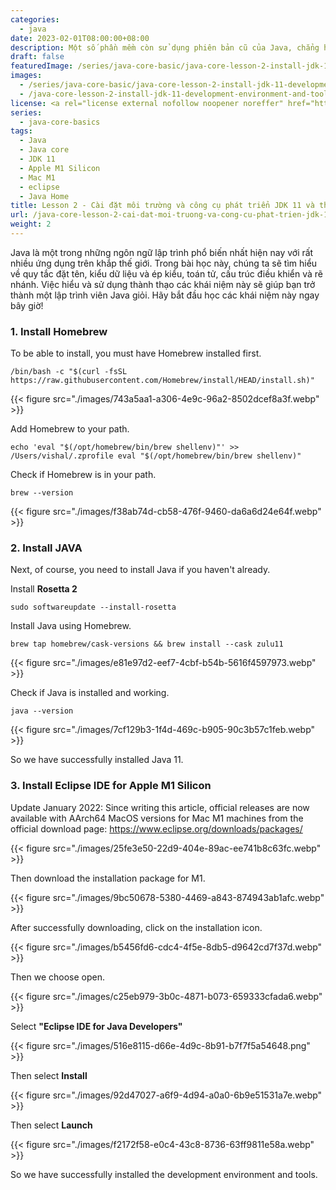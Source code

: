 ```yaml
---
categories:
  - java
date: 2023-02-01T08:00:00+08:00
description: Một số phần mềm còn sử dụng phiên bản cũ của Java, chẳng hạn như JDK 11, do đó cài đặt JDK 11 sẽ giúp bạn có thể chạy các ứng dụng đó trên máy tính Mac M1 của mình. Bài viết này sẽ hướng dẫn bạn cách cài đặt JDK 11 và thiết lập biến môi trường Java Home trên Mac M1.
draft: false
featuredImage: /series/java-core-basic/java-core-lesson-2-install-jdk-11-development-environment-and-tools-and-set-up-java-home-on-mac-m1.webp
images:
  - /series/java-core-basic/java-core-lesson-2-install-jdk-11-development-environment-and-tools-and-set-up-java-home-on-mac-m1.webp
  - /java-core-lesson-2-install-jdk-11-development-environment-and-tools-and-set-up-java-home-on-mac-m1/images/index.png
license: <a rel="license external nofollow noopener noreffer" href="https://creativecommons.org/licenses/by-nc/4.0/" target="_blank">CC BY-NC 4.0</a>
series:
  - java-core-basics
tags:
  - Java
  - Java core
  - JDK 11
  - Apple M1 Silicon
  - Mac M1
  - eclipse
  - Java Home
title: Lesson 2 - Cài đặt môi trường và công cụ phát triển JDK 11 và thiết lập Java Home trên Mac M1
url: /java-core-lesson-2-cai-dat-moi-truong-va-cong-cu-phat-trien-jdk-11-va-thiet-lap-java-home-tren-mac-m1
weight: 2
---
```


Java là một trong những ngôn ngữ lập trình phổ biến nhất hiện nay với rất nhiều ứng dụng trên khắp thế giới. Trong bài học này, chúng ta sẽ tìm hiểu về quy tắc đặt tên, kiểu dữ liệu và ép kiểu, toán tử, cấu trúc điều khiển và rẽ nhánh. Việc hiểu và sử dụng thành thạo các khái niệm này sẽ giúp bạn trở thành một lập trình viên Java giỏi. Hãy bắt đầu học các khái niệm này ngay bây giờ!

### 1. Install Homebrew

To be able to install, you must have Homebrew installed first.

```
/bin/bash -c "$(curl -fsSL https://raw.githubusercontent.com/Homebrew/install/HEAD/install.sh)"
```

{{< figure src="./images/743a5aa1-a306-4e9c-96a2-8502dcef8a3f.webp" >}}

Add Homebrew to your path.

```
echo 'eval "$(/opt/homebrew/bin/brew shellenv)"' >> /Users/vishal/.zprofile eval "$(/opt/homebrew/bin/brew shellenv)"
```

Check if Homebrew is in your path.

```
brew --version
```

{{< figure src="./images/f38ab74d-cb58-476f-9460-da6a6d24e64f.webp" >}}

### 2. Install JAVA

Next, of course, you need to install Java if you haven't already.

Install **Rosetta 2**

```
sudo softwareupdate --install-rosetta
```

Install Java using Homebrew.

```
brew tap homebrew/cask-versions && brew install --cask zulu11
```

{{< figure src="./images/e81e97d2-eef7-4cbf-b54b-5616f4597973.webp" >}}

Check if Java is installed and working.

```
java --version
```

{{< figure src="./images/7cf129b3-1f4d-469c-b905-90c3b57c1feb.webp" >}}

So we have successfully installed Java 11.

### 3. Install Eclipse IDE for Apple M1 Silicon

Update January 2022: Since writing this article, official releases are now available with AArch64 MacOS versions for Mac M1 machines from the official download page: https://www.eclipse.org/downloads/packages/

{{< figure src="./images/25fe3e50-22d9-404e-89ac-ee741b8c63fc.webp" >}}

Then download the installation package for M1.

{{< figure src="./images/9bc50678-5380-4469-a843-874943ab1afc.webp" >}}

After successfully downloading, click on the installation icon.

{{< figure src="./images/b5456fd6-cdc4-4f5e-8db5-d9642cd7f37d.webp" >}}

Then we choose open.

{{< figure src="./images/c25eb979-3b0c-4871-b073-659333cfada6.webp" >}}

Select **"Eclipse IDE for Java Developers"**

{{< figure src="./images/516e8115-d66e-4d9c-8b91-b7f7f5a54648.png" >}}

Then select **Install**

{{< figure src="./images/92d47027-a6f9-4d94-a0a0-6b9e51531a7e.webp" >}}

Then select **Launch**

{{< figure src="./images/f2172f58-e0c4-43c8-8736-63ff9811e58a.webp" >}}

So we have successfully installed the development environment and tools.

